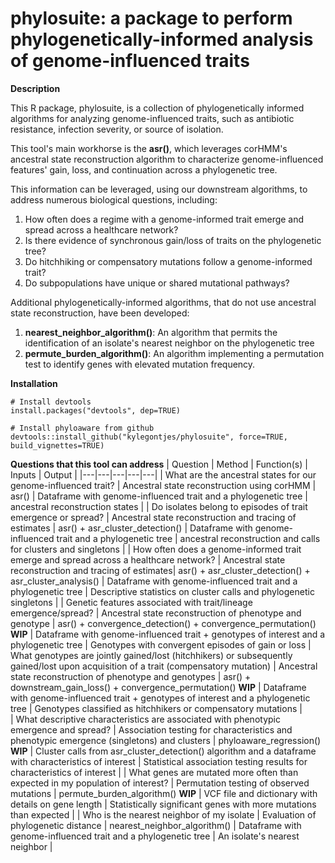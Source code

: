 # phylosuite: a package to perform phylogenetically-informed analysis of genome-influenced traits

**Description**

This R package, phylosuite, is a collection of phylogenetically informed algorithms for analyzing genome-influenced traits, such as antibiotic resistance, infection severity, or source of isolation. 

This tool's main workhorse is the **asr()**, which leverages corHMM's ancestral state reconstruction algorithm to characterize genome-influenced features' gain, loss, and continuation across a phylogenetic tree. 

This information can be leveraged, using our downstream algorithms, to address numerous biological questions, including: 
1. How often does a regime with a genome-informed trait emerge and spread across a healthcare network?
2. Is there evidence of synchronous gain/loss of traits on the phylogenetic tree?
3. Do hitchhiking or compensatory mutations follow a genome-informed trait?
4. Do subpopulations have unique or shared mutational pathways?  

Additional phylogenetically-informed algorithms, that do not use ancestral state reconstruction, have been developed:
1. **nearest_neighbor_algorithm()**: An algorithm that permits the identification of an isolate's nearest neighbor on the phylogenetic tree
2. **permute_burden_algorithm()**: An algorithm implementing a permutation test to identify genes with elevated mutation frequency. 
 
**Installation**
```
# Install devtools
install.packages("devtools", dep=TRUE)

# Install phyloaware from github
devtools::install_github("kylegontjes/phylosuite", force=TRUE, build_vignettes=TRUE)
```

**Questions that this tool can address**
| Question | Method | Function(s) | Inputs | Output |
|---|---|---|---|---|
| What are the ancestral states for our genome-influenced trait? | Ancestral state reconstruction using corHMM | asr() | Dataframe with genome-influenced trait and a phylogenetic tree | ancestral reconstruction states | 
| Do isolates belong to episodes of trait emergence or spread? | Ancestral state reconstruction and tracing of estimates | asr() + asr_cluster_detection() | Dataframe with genome-influenced trait and a phylogenetic tree | ancestral reconstruction and calls for clusters and singletons | 
| How often does a genome-informed trait emerge and spread across a healthcare network? | Ancestral state reconstruction and tracing of estimates| asr() + asr_cluster_detection() + asr_cluster_analysis() | Dataframe with genome-influenced trait and a phylogenetic tree | Descriptive statistics on cluster calls and phylogenetic singletons | 
| Genetic features associated with trait/lineage emergence/spread? | Ancestral state reconstruction of phenotype and genotype | asr() + convergence_detection() + convergence_permutation() **WIP** | Dataframe with genome-influenced trait + genotypes of interest and a phylogenetic tree | Genotypes with convergent episodes of gain or loss 
| What genotypes are jointly gained/lost (hitchhikers) or subsequently gained/lost upon acquisition of a trait (compensatory mutation) | Ancestral state reconstruction of phenotype and genotypes | asr() + downstream_gain_loss()  + convergence_permutation() **WIP** | Dataframe with genome-influenced trait + genotypes of interest and a phylogenetic tree | Genotypes classified as hitchhikers or compensatory mutations |  
| What descriptive characteristics are associated with phenotypic emergence and spread? | Association testing for characteristics and phenotypic emergence (singletons) and clusters | phyloaware_regression() **WIP** | Cluster calls from asr_cluster_detection() algorithm and a dataframe with characteristics of interest | Statistical association testing results for characteristics of interest | 
| What genes are mutated more often than expected in my population of interest? | Permutation testing of observed mutations | permute_burden_algorithm() **WIP** | VCF file and dictionary with details on gene length | Statistically significant genes with more mutations than expected | 
| Who is the nearest neighbor of my isolate | Evaluation of phylogenetic distance | nearest_neighbor_algorithm() | Dataframe with genome-influenced trait and a phylogenetic tree | An isolate's nearest neighbor |  